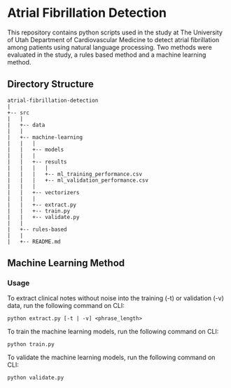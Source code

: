# Atrial Fibrillation Detection

This repository contains python scripts used in the study at The University of Utah Department of Cardiovascular Medicine to detect atrial fibrillation among patients using natural language processing. Two methods were evaluated in the study, a rules based method and a machine learning method.

## Directory Structure

```
atrial-fibrillation-detection
|
+-- src
|	|
|	+-- data
|	|
|	+-- machine-learning
|	|	|
|	|	+-- models
|	|	|
|	|	+-- results
|	|	|	|
|	|	|	+-- ml_training_performance.csv
|	|	|	+-- ml_validation_performance.csv
|	|	|
|	|	+-- vectorizers
|	|	|
|	|	+-- extract.py
|	|	+-- train.py
|	|	+-- validate.py
|	|
|	+-- rules-based
|	|
|	+-- README.md
```

## Machine Learning Method

### Usage

To extract clinical notes without noise into the training (-t) or validation (-v) data, run the following command on CLI:

```
python extract.py [-t | -v] <phrase_length>
```

To train the machine learning models, run the following command on CLI:

```
python train.py
```

To validate the machine learning models, run the following command on CLI:
```
python validate.py
```